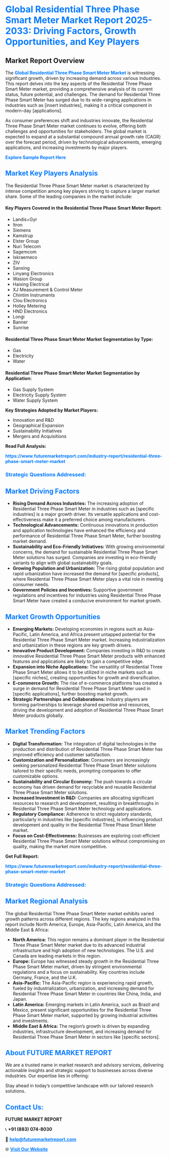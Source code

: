 <h1 style="color: #007BFF;">Global Residential Three Phase Smart Meter Market Report 2025-2033: Driving Factors, Growth Opportunities, and Key Players</h1>

<section id="overview">
<h2>Market Report Overview</h2>
<p>The <a href="https://www.futuremarketreport.com/industry-report/residential-three-phase-smart-meter-market" style="color: #007BFF; text-decoration: none;"><strong>Global Residential Three Phase Smart Meter Market</strong></a> is witnessing significant growth, driven by increasing demand across various industries. This report delves into the key aspects of the Residential Three Phase Smart Meter market, providing a comprehensive analysis of its current status, future potential, and challenges. The demand for Residential Three Phase Smart Meter has surged due to its wide-ranging applications in industries such as [insert industries], making it a critical component in modern-day [applications].</p>
<p>As consumer preferences shift and industries innovate, the Residential Three Phase Smart Meter market continues to evolve, offering both challenges and opportunities for stakeholders. The global market is expected to expand at a substantial compound annual growth rate (CAGR) over the forecast period, driven by technological advancements, emerging applications, and increasing investments by major players.</p>
</section>

<section id="overview">
<p><a href="https://www.futuremarketreport.com/request-sample/reportId=40521" style="color: #007BFF; text-decoration: none;"><strong>Explore Sample Report Here</strong></a></p>
</section>

<section id="key-players">
<h2 style="color: #007BFF;">Market Key Players Analysis</h2>
<p>The Residential Three Phase Smart Meter market is characterized by intense competition among key players striving to capture a larger market share. Some of the leading companies in the market include:</p>
<h4>Key Players Covered in the Residential Three Phase Smart Meter Report:</h4>
<ul><li>Landis+Gyr</li><li>Itron</li><li>Siemens</li><li>Kamstrup</li><li>Elster Group</li><li>Nuri Telecom</li><li>Sagemcom</li><li>Iskraemeco</li><li>ZIV</li><li>Sanxing</li><li>Linyang Electronics</li><li>Wasion Group</li><li>Haixing Electrical</li><li>XJ Measurement &amp; Control Meter</li><li>Chintim Instruments</li><li>Clou Electronics</li><li>Holley Metering</li><li>HND Electronics</li><li>Longi</li><li>Banner</li><li>Sunrise</li></ul>
<h4>Residential Three Phase Smart Meter Market Segmentation by Type:</h4>
<ul><li>Gas</li><li>Electricity</li><li>Water</li></ul>

<h4>Residential Three Phase Smart Meter Market Segmentation by Application:</h4>
<ul><li>Gas Supply System</li><li>Electricity Supply System</li><li>Water Supply System</li></ul>
<p><strong>Key Strategies Adopted by Market Players:</strong></p>
<ul>
<li>Innovation and R&D</li>
<li>Geographical Expansion</li>
<li>Sustainability Initiatives</li>
<li>Mergers and Acquisitions</li>
</ul>
</section>

<section>
<p><strong>Read Full Analysis: </strong></p><a href="https://www.futuremarketreport.com/industry-report/residential-three-phase-smart-meter-market" style="color: #007BFF; text-decoration: none;"><strong>https://www.futuremarketreport.com/industry-report/residential-three-phase-smart-meter-market</strong></a>
<h3 style="color: #007BFF;">Strategic Questions Addressed:</h3>
</section>

<section id="driving-factors">
<h2 style="color: #007BFF;">Market Driving Factors</h2>
<ul>
<li><strong>Rising Demand Across Industries:</strong> The increasing adoption of Residential Three Phase Smart Meter in industries such as [specific industries] is a major growth driver. Its versatile applications and cost-effectiveness make it a preferred choice among manufacturers.</li>
<li><strong>Technological Advancements:</strong> Continuous innovations in production and application technologies have enhanced the efficiency and performance of Residential Three Phase Smart Meter, further boosting market demand.</li>
<li><strong>Sustainability and Eco-Friendly Initiatives:</strong> With growing environmental concerns, the demand for sustainable Residential Three Phase Smart Meter solutions has surged. Companies are investing in eco-friendly variants to align with global sustainability goals.</li>
<li><strong>Growing Population and Urbanization:</strong> The rising global population and rapid urbanization have increased the demand for [specific products], where Residential Three Phase Smart Meter plays a vital role in meeting consumer needs.</li>
<li><strong>Government Policies and Incentives:</strong> Supportive government regulations and incentives for industries using Residential Three Phase Smart Meter have created a conducive environment for market growth.</li>
</ul>
</section>

<section id="growth-opportunities">
<h2 style="color: #007BFF;">Market Growth Opportunities</h2>
<ul>
<li><strong>Emerging Markets:</strong> Developing economies in regions such as Asia-Pacific, Latin America, and Africa present untapped potential for the Residential Three Phase Smart Meter market. Increasing industrialization and urbanization in these regions are key growth drivers.</li>
<li><strong>Innovative Product Development:</strong> Companies investing in R&D to create innovative Residential Three Phase Smart Meter products with enhanced features and applications are likely to gain a competitive edge.</li>
<li><strong>Expansion into Niche Applications:</strong> The versatility of Residential Three Phase Smart Meter allows it to be utilized in niche markets such as [specific niches], creating opportunities for growth and diversification.</li>
<li><strong>E-commerce Growth:</strong> The rise of e-commerce platforms has created a surge in demand for Residential Three Phase Smart Meter used in [specific applications], further boosting market growth.</li>
<li><strong>Strategic Partnerships and Collaborations:</strong> Industry players are forming partnerships to leverage shared expertise and resources, driving the development and adoption of Residential Three Phase Smart Meter products globally.</li>
</ul>
</section>

<section id="trending-factors">
<h2 style="color: #007BFF;">Market Trending Factors</h2>
<ul>
<li><strong>Digital Transformation:</strong> The integration of digital technologies in the production and distribution of Residential Three Phase Smart Meter has improved efficiency and customer satisfaction.</li>
<li><strong>Customization and Personalization:</strong> Consumers are increasingly seeking personalized Residential Three Phase Smart Meter solutions tailored to their specific needs, prompting companies to offer customizable options.</li>
<li><strong>Sustainability and Circular Economy:</strong> The push towards a circular economy has driven demand for recyclable and reusable Residential Three Phase Smart Meter solutions.</li>
<li><strong>Increased Investment in R&D:</strong> Companies are allocating significant resources to research and development, resulting in breakthroughs in Residential Three Phase Smart Meter technology and applications.</li>
<li><strong>Regulatory Compliance:</strong> Adherence to strict regulatory standards, particularly in industries like [specific industries], is influencing product development and quality in the Residential Three Phase Smart Meter market.</li>
<li><strong>Focus on Cost-Effectiveness:</strong> Businesses are exploring cost-efficient Residential Three Phase Smart Meter solutions without compromising on quality, making the market more competitive.</li>
</ul>
</section>

<section>
<p><strong>Get Full Report: </strong></p><a href="https://www.futuremarketreport.com/industry-report/residential-three-phase-smart-meter-market" style="color: #007BFF; text-decoration: none;"><strong>https://www.futuremarketreport.com/industry-report/residential-three-phase-smart-meter-market</strong></a>
<h3 style="color: #007BFF;">Strategic Questions Addressed:</h3>
</section>


<section id="regional-analysis">
<h2 style="color: #007BFF;">Market Regional Analysis</h2>
<p>The global Residential Three Phase Smart Meter market exhibits varied growth patterns across different regions. The key regions analyzed in this report include North America, Europe, Asia-Pacific, Latin America, and the Middle East & Africa:</p>
<ul>
<li><strong>North America:</strong> This region remains a dominant player in the Residential Three Phase Smart Meter market due to its advanced industrial infrastructure and high adoption of new technologies. The U.S. and Canada are leading markets in this region.</li>
<li><strong>Europe:</strong> Europe has witnessed steady growth in the Residential Three Phase Smart Meter market, driven by stringent environmental regulations and a focus on sustainability. Key countries include Germany, France, and the U.K.</li>
<li><strong>Asia-Pacific:</strong> The Asia-Pacific region is experiencing rapid growth, fueled by industrialization, urbanization, and increasing demand for Residential Three Phase Smart Meter in countries like China, India, and Japan.</li>
<li><strong>Latin America:</strong> Emerging markets in Latin America, such as Brazil and Mexico, present significant opportunities for the Residential Three Phase Smart Meter market, supported by growing industrial activities and investments.</li>
<li><strong>Middle East & Africa:</strong> The region’s growth is driven by expanding industries, infrastructure development, and increasing demand for Residential Three Phase Smart Meter in sectors like [specific sectors].</li>
</ul>
</section>

<footer>
<h2 style="color: #007BFF;">About FUTURE MARKET REPORT</h2>
<p>We are a trusted name in market research and advisory services, delivering actionable insights and strategic support to businesses across diverse industries. Our expertise lies in offering:</p>

<p>Stay ahead in today’s competitive landscape with our tailored research solutions.</p>

<h2 style="color: #007BFF;">Contact Us:</h2>
<p><strong>FUTURE MARKET REPORT</strong></p>
<p>📞 <strong>+91 (883) 074-8030</strong></p>
<p>📧 <strong><a href="mailto:help@futuremarketreport.com" style="color: #007BFF;">help@futuremarketreport.com</a></strong></p>
<p>🌐 <strong><a href="https://www.futuremarketreport.com/" style="color: #007BFF;">Visit Our Website</a></strong></p>
</footer>